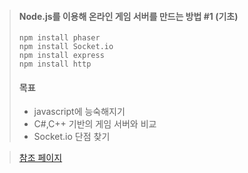 > #### Node.js를  이용해  온라인 게임 서버를 만드는 방법 #1 (기초)
> 
> 
>  ```
>  npm install phaser
>  npm install Socket.io
>  npm install express
>  npm install http
>  ```
> #### 목표
> -  javascript에 능숙해지기
> - C#,C++ 기반의 게임 서버와 비교
> - Socket.io 단점 찾기



> [참조 페이지](https://www.dynetisgames.com/2017/03/06/how-to-make-a-multiplayer-online-game-with-phaser-socket-io-and-node-js/)
